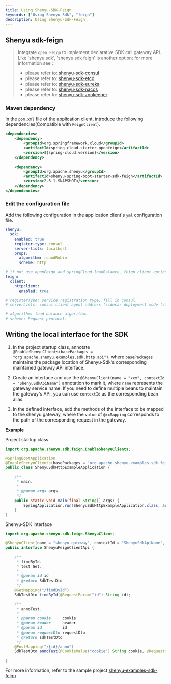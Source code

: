 ```yaml
---
title: Using Shenyu-SDK-Feign
keywords: ["Using Shenyu-Sdk", "feign"]
description: Using Shenyu-Sdk-Feign
---
```


## Shenyu sdk-feign

> Integrate `open Feign` to implement declarative SDK call gateway API.
> Like 'shenyu sdk', 'shenyu sdk feign' is another option;
> for more information see :
> * please refer to: [shenyu-sdk-consul](../../user-guide/sdk-usage/shenyu-sdk-consul)
> * please refer to: [shenyu-sdk-etcd](../../user-guide/sdk-usage/shenyu-sdk-etcd)
> * please refer to: [shenyu-sdk-eureka](../../user-guide/sdk-usage/shenyu-sdk-eureka)
> * please refer to: [shenyu-sdk-nacos](../../user-guide/sdk-usage/shenyu-sdk-nacos)
> * please refer to: [shenyu-sdk-zookeeper](../../user-guide/sdk-usage/shenyu-sdk-zookeeper)

### Maven dependency

In the `pom.xml` file of the application client, introduce the following dependencies(Compatible with `FeignClient`).

```xml
<dependencies>
    <dependency>
        <groupId>org.springframework.cloud</groupId>
        <artifactId>spring-cloud-starter-openfeign</artifactId>
        <version>${spring-cloud.version}</version>
    </dependency>
    
    <dependency>
        <groupId>org.apache.shenyu</groupId>
        <artifactId>shenyu-spring-boot-starter-sdk-feign</artifactId>
        <version>2.6.1-SNAPSHOT</version>
    </dependency>
</dependencies>
```


### Edit the configuration file

Add the following configuration in the application client's `yml` configuration file.

```yaml
shenyu:
  sdk:
    enabled: true
    register-type: consul
    server-lists: localhost
    props:
      algorithm: roundRobin
      scheme: http

# if not use openFeign and springCloud-loadBalance, feign client options must be enabled.
feign:
  client:
    httpclient:
      enabled: true

# registerType: service registration type, fill in consul.
# serverLists: consul client agent address (sidecar deployment mode (single machine or cluster), can also be the address of consul server agent (can only connect to one consul server agent node, if it is a cluster, then there will be a single point of failure problem)).

# algorithm: load balance algorithm.
# scheme: Request protocol.

```

## Writing the local interface for the SDK

1. In the project startup class, annotate `@EnableShenyuClients(basePackages = "org.apache.shenyu.examples.sdk.http.api")`, where `basePackages` maintains the package location of Shenyu-Sdk's corresponding maintained gateway API interface.

2. Create an interface and use the `@ShenyuClient(name = "xxx", contextId = "ShenyuSdkApiName")` annotation to mark it, where `name` represents the gateway service name. If you need to define multiple beans to maintain the gateway's API, you can use `contextId` as the corresponding bean alias.

3. In the defined interface, add the methods of the interface to be mapped to the shenyu gateway, where the `value` of `@xxMapping` corresponds to the path of the corresponding request in the gateway.

**Example**

Project startup class

```java
import org.apache.shenyu.sdk.feign.EnableShenyuClients;

@SpringBootApplication
@EnableShenyuClients(basePackages = "org.apache.shenyu.examples.sdk.feign.api")
public class ShenyuSdkHttpExampleApplication {

    /**
     * main.
     *
     * @param args args
     */
    public static void main(final String[] args) {
        SpringApplication.run(ShenyuSdkHttpExampleApplication.class, args);
    }
}
```

Shenyu-SDK interface

```java
import org.apache.shenyu.sdk.feign.ShenyuClient;

@ShenyuClient(name = "shenyu-gateway", contextId = "ShenyuSdkApiName", path = "/feign/shenyu/client")
public interface ShenyuFeignClientApi {

    /**
     * findById.
     * test Get.
     *
     * @param id id
     * @return SdkTestDto
     */
    @GetMapping("/findById")
    SdkTestDto findById(@RequestParam("id") String id);

    /**
     * annoTest.
     *
     * @param cookie     cookie
     * @param header     header
     * @param id         id
     * @param requestDto requestDto
     * @return sdkTestDto
     */
    @PostMapping("/{id}/anno")
    SdkTestDto annoTest(@CookieValue("cookie") String cookie, @RequestHeader("header") String header, @PathVariable("id") String id, @RequestBody SdkTestDto requestDto);

}
```

For more information, refer to the sample project [shenyu-examples-sdk-feign](https://github.com/apache/shenyu/tree/master/shenyu-examples/shenyu-examples-sdk/shenyu-examples-sdk-feign)
